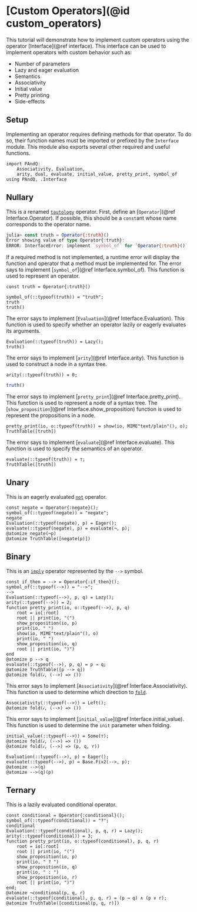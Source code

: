 
# [Custom Operators](@id custom_operators)

This tutorial will demonstrate how to implement custom operators using the operator [Interface](@ref interface). This interface can be used to implement operators with custom behavior such as:

- Number of parameters
- Lazy and eager evaluation
- Semantics
- Associativity
- Initial value
- Pretty printing
- Side-effects

## Setup

Implementing an operator requires defining methods for that operator. To do so, their function names must be imported or prefixed by the `Interface` module. This module also exports several other required and useful functions.

```@repl 1
import PAndQ:
    Associativity, Evaluation,
    arity, dual, evaluate, initial_value, pretty_print, symbol_of
using PAndQ, .Interface
```

## Nullary

This is a renamed [`tautology`](@ref) operator. First, define an [`Operator`](@ref Interface.Operator). If possible, this should be a `const`ant whose name corresponds to the operator name.

```julia
julia> const truth = Operator{:truth}()
Error showing value of type Operator{:truth}:
ERROR: InterfaceError: implement `symbol_of` for `Operator{:truth}()`
```

If a required method is not implemented, a runtime error will display the function and operator that a method must be implemented for. The error says to implement [`symbol_of`](@ref Interface.symbol_of). This function is used to represent an operator.

```@setup 1
const truth = Operator{:truth}()
```

```@repl 1
symbol_of(::typeof(truth)) = "truth";
truth
truth()
```

The error says to implement [`Evaluation`](@ref Interface.Evaluation). This function is used to specify whether an operator lazily or eagerly evaluates its arguments.

```@repl 1
Evaluation(::typeof(truth)) = Lazy();
truth()
```

The error says to implement [`arity`](@ref Interface.arity). This function is used to construct a node in a syntax tree.

```@repl 1
arity(::typeof(truth)) = 0;
```

```julia
truth()
```

The error says to implement [`pretty_print`](@ref Interface.pretty_print). This function is used to represent a node of a syntax tree. The [`show_proposition`](@ref Interface.show_proposition) function is used to represent the propositions in a node.

```@repl 1
pretty_print(io, o::typeof(truth)) = show(io, MIME"text/plain"(), o);
TruthTable([truth])
```

The error says to implement [`evaluate`](@ref Interface.evaluate). This function is used to specify the semantics of an operator.

```@repl 1
evaluate(::typeof(truth)) = ⊤;
TruthTable([truth])
```

## Unary

This is an eagerly evaluated [`not`](@ref) operator.

```@repl 1
const negate = Operator{:negate}();
symbol_of(::typeof(negate)) = "negate";
negate
Evaluation(::typeof(negate), p) = Eager();
evaluate(::typeof(negate), p) = evaluate(¬, p);
@atomize negate(¬p)
@atomize TruthTable([negate(p)])
```

## Binary

This is an [`imply`](@ref) operator represented by the `-->` symbol.

```@repl 1
const if_then = --> = Operator{:if_then}();
symbol_of(::typeof(-->)) = "-->";
-->
Evaluation(::typeof(-->), p, q) = Lazy();
arity(::typeof(-->)) = 2;
function pretty_print(io, o::typeof(-->), p, q)
    root = io[:root]
    root || print(io, "(")
    show_proposition(io, p)
    print(io, " ")
    show(io, MIME"text/plain"(), o)
    print(io, " ")
    show_proposition(io, q)
    root || print(io, ")")
end
@atomize p --> q
evaluate(::typeof(-->), p, q) = p → q;
@atomize TruthTable([p --> q])
@atomize fold(𝒾, (-->) => ())
```

This error says to implement [`Associativity`](@ref Interface.Associativity). This function is used to determine which direction to [`fold`](@ref).

```@repl 1
Associativity(::typeof(-->)) = Left();
@atomize fold(𝒾, (-->) => ())
```

This error says to implement [`initial_value`](@ref Interface.initial_value). This function is used to determine the `init` parameter when folding.

```@repl 1
initial_value(::typeof(-->)) = Some(⊤);
@atomize fold(𝒾, (-->) => ())
@atomize fold(𝒾, (-->) => (p, q, r))
```

```@repl 1
Evaluation(::typeof(-->), p) = Eager();
evaluate(::typeof(-->), p) = Base.Fix2(-->, p);
@atomize -->(q)
@atomize -->(q)(p)
```

## Ternary

This is a lazily evaluated conditional operator.

```@repl 1
const conditional = Operator{:conditional}();
symbol_of(::typeof(conditional)) = "?";
conditional
Evaluation(::typeof(conditional), p, q, r) = Lazy();
arity(::typeof(conditional)) = 3;
function pretty_print(io, o::typeof(conditional), p, q, r)
    root = io[:root]
    root || print(io, "(")
    show_proposition(io, p)
    print(io, " ? ")
    show_proposition(io, q)
    print(io, " : ")
    show_proposition(io, r)
    root || print(io, ")")
end;
@atomize ¬conditional(p, q, r)
evaluate(::typeof(conditional), p, q, r) = (p → q) ∧ (p ∨ r);
@atomize TruthTable([conditional(p, q, r)])
```
